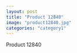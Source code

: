 ```yaml
---
layout: post
title: "Product 12840"
image: "product12840.jpg"
categories: "category1"
---
```

Product 12840
